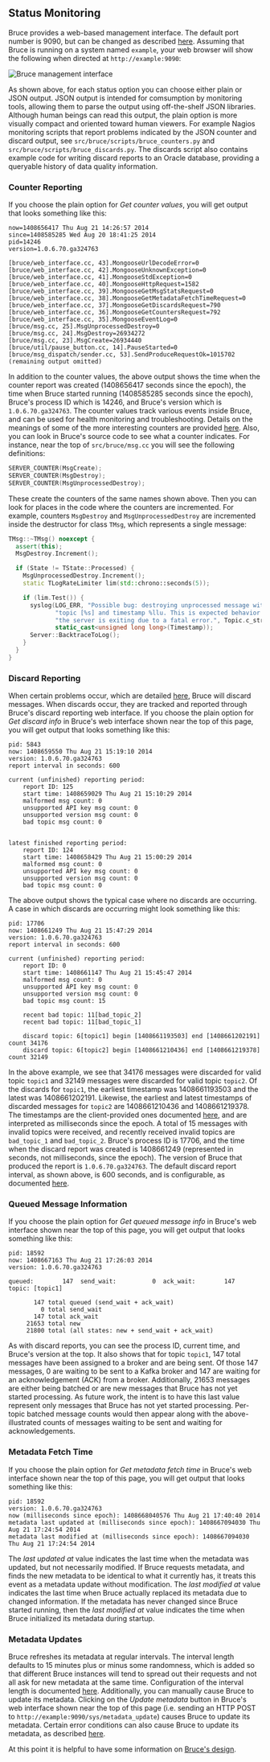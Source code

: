 ## Status Monitoring

Bruce provides a web-based management interface.  The default port number is
9090, but can be changed as described
[here](https://github.com/tagged/bruce/blob/master/doc/detailed_config.md).
Assuming that Bruce is running on a system named `example`, your web browser
will show the following when directed at `http://example:9090`:

![Bruce management interface](https://github.com/tagged/bruce/blob/master/doc/web_interface.jpg?raw=true)

As shown above, for each status option you can choose either plain or JSON
output.  JSON output is intended for comsumption by monitoring tools, allowing
them to parse the output using off-the-shelf JSON libraries.  Although human
beings can read this output, the plain option is more visually compact and
oriented toward human viewers.  For example Nagios monitoring scripts that
report problems indicated by the JSON counter and discard output, see
`src/bruce/scripts/bruce_counters.py` and
`src/bruce/scripts/bruce_discards.py`.  The discards script also contains
example code for writing discard reports to an Oracle database, providing a
queryable history of data quality information.

### Counter Reporting

If you choose the plain option for *Get counter values*, you will get output
that looks something like this:

```
now=1408656417 Thu Aug 21 14:26:57 2014
since=1408585285 Wed Aug 20 18:41:25 2014
pid=14246
version=1.0.6.70.ga324763

[bruce/web_interface.cc, 43].MongooseUrlDecodeError=0
[bruce/web_interface.cc, 42].MongooseUnknownException=0
[bruce/web_interface.cc, 41].MongooseStdException=0
[bruce/web_interface.cc, 40].MongooseHttpRequest=1582
[bruce/web_interface.cc, 39].MongooseGetMsgStatsRequest=0
[bruce/web_interface.cc, 38].MongooseGetMetadataFetchTimeRequest=0
[bruce/web_interface.cc, 37].MongooseGetDiscardsRequest=790
[bruce/web_interface.cc, 36].MongooseGetCountersRequest=792
[bruce/web_interface.cc, 35].MongooseEventLog=0
[bruce/msg.cc, 25].MsgUnprocessedDestroy=0
[bruce/msg.cc, 24].MsgDestroy=26934272
[bruce/msg.cc, 23].MsgCreate=26934440
[bruce/util/pause_button.cc, 14].PauseStarted=0
[bruce/msg_dispatch/sender.cc, 53].SendProduceRequestOk=1015702
(remaining output omitted)
```

In addition to the counter values, the above output shows the time when the
counter report was created (1408656417 seconds since the epoch), the time when
Bruce started running (1408585285 seconds since the epoch), Bruce's process ID
which is 14246, and Bruce's version which is `1.0.6.70.ga324763`.  The counter
values track various events inside Bruce, and can be used for health monitoring
and troubleshooting.  Details on the meanings of some of the more interesting
counters are provided
[here](https://github.com/tagged/bruce/blob/master/doc/troubleshooting.md).
Also, you can look in Bruce's source code to see what a counter indicates.  For
instance, near the top of `src/bruce/msg.cc` you will see the following
definitions:

```C++
SERVER_COUNTER(MsgCreate);
SERVER_COUNTER(MsgDestroy);
SERVER_COUNTER(MsgUnprocessedDestroy);
```

These create the counters of the same names shown above.  Then you can look for
places in the code where the counters are incremented.  For example, counters
`MsgDestroy` and `MsgUnprocessedDestroy` are incremented inside the destructor
for class `TMsg`, which represents a single message:

```C++
TMsg::~TMsg() noexcept {
  assert(this);
  MsgDestroy.Increment();

  if (State != TState::Processed) {
    MsgUnprocessedDestroy.Increment();
    static TLogRateLimiter lim(std::chrono::seconds(5));

    if (lim.Test()) {
      syslog(LOG_ERR, "Possible bug: destroying unprocessed message with "
             "topic [%s] and timestamp %llu. This is expected behavior if "
             "the server is exiting due to a fatal error.", Topic.c_str(),
             static_cast<unsigned long long>(Timestamp));
      Server::BacktraceToLog();
    }
  }
}
```

### Discard Reporting

When certain problems occur, which are detailed
[here](https://github.com/tagged/bruce/blob/master/doc/design.md), Bruce will
discard messages.  When discards occur, they are tracked and reported through
Bruce's discard reporting web interface.  If you choose the plain option for
*Get discard info* in Bruce's web interface shown near the top of this page,
you will get output that looks something like this:

```
pid: 5843
now: 1408659550 Thu Aug 21 15:19:10 2014
version: 1.0.6.70.ga324763
report interval in seconds: 600

current (unfinished) reporting period:
    report ID: 125
    start time: 1408659029 Thu Aug 21 15:10:29 2014
    malformed msg count: 0
    unsupported API key msg count: 0
    unsupported version msg count: 0
    bad topic msg count: 0


latest finished reporting period:
    report ID: 124
    start time: 1408658429 Thu Aug 21 15:00:29 2014
    malformed msg count: 0
    unsupported API key msg count: 0
    unsupported version msg count: 0
    bad topic msg count: 0
```

The above output shows the typical case where no discards are occurring.  A
case in which discards are occurring might look something like this:

```
pid: 17706
now: 1408661249 Thu Aug 21 15:47:29 2014
version: 1.0.6.70.ga324763
report interval in seconds: 600

current (unfinished) reporting period:
    report ID: 0
    start time: 1408661147 Thu Aug 21 15:45:47 2014
    malformed msg count: 0
    unsupported API key msg count: 0
    unsupported version msg count: 0
    bad topic msg count: 15

    recent bad topic: 11[bad_topic_2]
    recent bad topic: 11[bad_topic_1]

    discard topic: 6[topic1] begin [1408661193503] end [1408661202191] count 34176
    discard topic: 6[topic2] begin [1408661210436] end [1408661219378] count 32149
```

In the above example, we see that 34176 messages were discarded for valid topic
`topic1` and 32149 messages were discarded for valid topic `topic2`.  Of the
discards for `topic1`, the earliest timestamp was 1408661193503 and the latest
was 1408661202191.  Likewise, the earliest and latest timestamps of discarded
messages for `topic2` are 1408661210436 and 1408661219378.  The timestamps are
the client-provided ones documented
[here](https://github.com/tagged/bruce/blob/master/doc/sending_messages.md#message-formats),
and are interpreted as milliseconds since the epoch.  A total of 15 messages
with invalid topics were received, and recently received invalid topics are
`bad_topic_1` and `bad_topic_2`.  Bruce's process ID is 17706, and the time
when the discard report was created is 1408661249 (represented in seconds, not
milliseconds, since the epoch).  The version of Bruce that produced the report
is `1.0.6.70.ga324763`.  The default discard report interval, as shown above,
is 600 seconds, and is configurable, as documented
[here](https://github.com/tagged/bruce/blob/master/doc/detailed_config.md).

### Queued Message Information

If you choose the plain option for *Get queued message info* in Bruce's web
interface shown near the top of this page, you will get output that looks
something like this:

```
pid: 18592
now: 1408667163 Thu Aug 21 17:26:03 2014
version: 1.0.6.70.ga324763

queued:        147  send_wait:          0  ack_wait:        147  topic: [topic1]

       147 total queued (send_wait + ack_wait)
         0 total send_wait
       147 total ack_wait
     21653 total new
     21800 total (all states: new + send_wait + ack_wait)
```

As with discard reports, you can see the process ID, current time, and Bruce's
version at the top.  It also shows that for topic `topic1`, 147 total messages
have been assigned to a broker and are being sent.  Of those 147 messages, 0
are waiting to be sent to a Kafka broker and 147 are waiting for an
acknowledgement (ACK) from a broker.  Additionally, 21653 messages are either
being batched or are new messages that Bruce has not yet started processing.
As future work, the intent is to have this last value represent only messages
that Bruce has not yet started processing.  Per-topic batched message counts
would then appear along with the above-illustrated counts of messages waiting
to be sent and waiting for acknowledgements.

### Metadata Fetch Time

If you choose the plain option for *Get metadata fetch time* in Bruce's web
interface shown near the top of this page, you will get output that looks
something like this:

```
pid: 18592
version: 1.0.6.70.ga324763
now (milliseconds since epoch): 1408668040576 Thu Aug 21 17:40:40 2014
metadata last updated at (milliseconds since epoch): 1408667094030 Thu Aug 21 17:24:54 2014
metadata last modified at (milliseconds since epoch): 1408667094030 Thu Aug 21 17:24:54 2014
```

The *last updated at* value indicates the last time when the metadata was
updated, but not necessarily modified.  If Bruce requests metadata, and finds
the new metadata to be identical to what it currently has, it treats this event
as a metadata update without modification.  The *last modified at* value
indicates the last time when Bruce actually replaced its metadata due to
changed information.  If the metadata has never changed since Bruce started
running, then the *last modified at* value indicates the time when Bruce
initialized its metadata during startup.

### Metadata Updates

Bruce refreshes its metadata at regular intervals.  The interval length
defaults to 15 minutes plus or minus some randomness, which is added so that
different Bruce instances will tend to spread out their requests and not all
ask for new metadata at the same time.  Configuration of the interval length is
documented
[here](https://github.com/tagged/bruce/blob/master/doc/detailed_config.md).
Additionally, you can manually cause Bruce to update its metadata.  Clicking
on the *Update metadata* button in Bruce's web interface shown near the top of
this page (i.e. sending an HTTP POST to
`http://example:9090/sys/metadata_update`) causes Bruce to update its metadata.
Certain error conditions can also cause Bruce to update its metadata, as
described [here](https://github.com/tagged/bruce/blob/master/doc/design.md).

At this point it is helpful to have some information on
[Bruce's design](https://github.com/tagged/bruce#design-overview).
